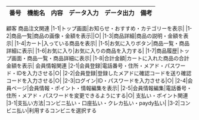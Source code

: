 |番号|機能名|内容|データ入力|データ出力|備考|
|:-----|:-----|:-----|:-----:|:-----:|:-----|
顧客
商品注文関連
|1-1|トップ画面|お知らせ・おすすめ・カテゴリーを表示|
|1-2|商品一覧|商品の画像・金額を表示||○|
|1-3|商品詳細|商品の説明・金額を表示|
|1-4|カート|入っている商品を表示|
|1-5|お気に入りボタン|商品一覧・商品詳細に表示|
|1-6|お気に入り|お気に入りの商品を入力する|
|1-7|商品履歴|トップ画面・商品一覧・商品詳細に表示|
|1-8|合計金額|カートに入れた商品の合計金額を表示|
会員情報関連
|2-1|会員登録|電話番号・住所・メアド・パスワード・IDを入力させる|○|
|2-2|会員登録|登録したメアドに確認コードを送り確認コードを入力させる|○|
|2-3|ログイン|ID・パスワードを入力させる|○|
|2-4|会員ページ|会員情報・ポイント・情報編集を表示|
|2-5|会員情報編集|電話番号・住所・メアド・パスワードを変更できるようにする|○|
支払い・ポイント関連
|3-1|支払い方法|コンビニ払い・口座払い・クレカ払い・paydy払い|
|3-2|コンビニ払い|利用するコンビニを選択する
























